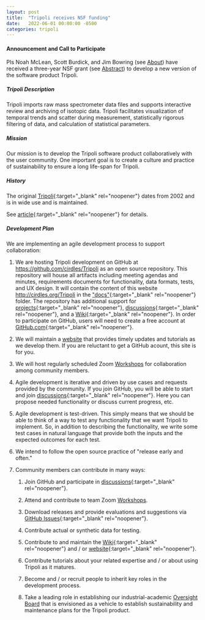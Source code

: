 ```yaml
---
layout: post
title:  "Tripoli receives NSF funding"
date:   2022-06-01 00:00:00 -0500
categories: tripoli
---
```

#### Announcement and Call to Participate
PIs Noah McLean, Scott Burdick, and Jim Bowring (see [About](../../../../about.html)) have received a
three-year NSF grant (see [Abstract](../../../../nsf_award_abstract.html)) to develop a new version of 
the software product Tripoli.

##### Tripoli Description
Tripoli imports raw mass spectrometer data files and supports interactive review and archiving of 
isotopic data. Tripoli facilitates visualization of temporal trends and scatter during measurement, 
statistically rigorous filtering of data, and calculation of statistical parameters.

##### Mission
Our mission is to develop the Tripoli software product collaboratively with the user community. One
important goal is to create a culture and practice of sustainability to ensure a long life-span for
Tripoli.

##### History
The original [Tripoli](https://github.com/bowring/tripoli){:target="_blank" rel="noopener"} dates from 2002 and is in wide use and is maintained. 

See [article](https://agupubs.onlinelibrary.wiley.com/doi/full/10.1029/2010GC003479){:target="_blank" rel="noopener"} for details.

##### Development Plan
We are implementing an agile development process to support collaboration:  

1) We are hosting Tripoli
development on GitHub at https://github.com/cirdles/Tripoli as an open source repository.  This 
repository will house all artifacts including meeting agendas and minutes, requirements documents for
functionality, data formats, tests, and UX design.  It will contain the content of this website 
http://cirdles.org/Tripoli in the ["docs"](https://github.com/CIRDLES/Tripoli/tree/main/docs){:target="_blank" rel="noopener"} folder.
The repository has additional support for [projects](https://github.com/CIRDLES/Tripoli/projects){:target="_blank" rel="noopener"}, 
[discussions](https://github.com/CIRDLES/Tripoli/discussions){:target="_blank" rel="noopener"}, and a 
[Wiki](https://github.com/CIRDLES/Tripoli/wiki){:target="_blank" rel="noopener"}. In order to participate on GitHub, users will need to
create a free account at [GitHub.com](https://github.com){:target="_blank" rel="noopener"}.

2) We will maintain a [website](http://cirdles.org/Tripoli) that provides timely updates and tutorials as we develop them.  If you are reluctant to get a GitHub acount, this site is for you.

3) We will host regularly scheduled Zoom [Workshops](../../../../workshops.html) for collaboration among community members.

4) Agile development is iterative and driven by use cases and requests provided by the community.  If you join 
GitHub, you will be able to start and join [discussions](https://github.com/CIRDLES/Tripoli/discussions){:target="_blank" rel="noopener"}.  Here
you can propose needed functionality or discuss current progress, etc.

5) Agile development is test-driven.  This simply means that we should be able to think of a way to test any
functionality that we want Tripoli to implement.  So, in addition to describing the functionality,
we write some test cases
in natural language that provide 
both the inputs and the expected outcomes for each test.

6) We intend to follow the open source practice of "release early and often."

7) Community members can contribute in many ways:

   1) Join GitHub and participate in [discussions](https://github.com/CIRDLES/Tripoli/discussions){:target="_blank" rel="noopener"}.
   
   2) Attend and contribute to team Zoom [Workshops](../../../../workshops.html).
   
   3) Download releases and provide evaluations and suggestions via 
   [GitHub Issues](https://github.com/CIRDLES/Tripoli/issues){:target="_blank" rel="noopener"}.
   
   4) Contribute actual or synthetic data for testing.
   
   5) Contribute to and maintain the [Wiki](https://github.com/CIRDLES/Tripoli/wiki){:target="_blank" rel="noopener"} 
   and / or [website](http://cirdles.org/Tripoli/){:target="_blank" rel="noopener"}.
   
   6) Contribute tutorials about your related expertise and / or about using Tripoli as it matures.
   
   7) Become and / or recruit people to inherit key roles in the development process.
   
   8) Take a leading role in establishing our industrial-academic [Oversight Board](../../../../oversight_board.html) that is envisioned as
   a vehicle to establish sustainability and maintenance plans for the Tripoli product.